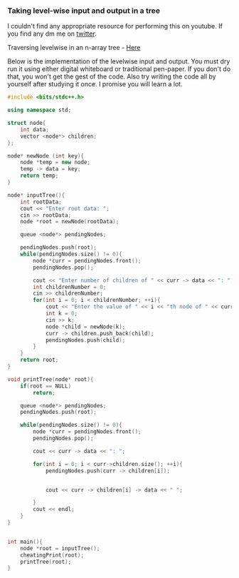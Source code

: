 ### Taking level-wise input and output in a tree

I couldn't find any appropriate resource for performing this on youtube. If you find any dm me on [twitter](https://twitter.com/soulfulAutumn).

Traversing levelwise in an n-array tree - [Here](https://youtu.be/8r0jvz3hnzE)

Below is the implementation of the levelwise input and output. You must dry run it using either digital whiteboard or traditional pen-paper. If you don't do that, you won't get the gest of the code. Also try writing the code all by yourself after studying it once. I promise you will learn a lot.

```C++
#include <bits/stdc++.h>

using namespace std;

struct node{
	int data;
	vector <node*> children;
};

node* newNode (int key){
	node *temp = new node;
	temp -> data = key;
	return temp;
}

node* inputTree(){
	int rootData;
	cout << "Enter root data: ";
	cin >> rootData;
	node *root = newNode(rootData);

	queue <node*> pendingNodes;

	pendingNodes.push(root);
	while(pendingNodes.size() != 0){
		node *curr = pendingNodes.front();
		pendingNodes.pop();

		cout << "Enter number of children of " << curr -> data << ": ";
		int childrenNumber = 0;
		cin >> childrenNumber;
		for(int i = 0; i < childrenNumber; ++i){
			cout << "Enter the value of " << i << "th node of " << curr -> data << ": ";
			int k = 0;
			cin >> k;
			node *child = newNode(k);
			curr -> children.push_back(child);
			pendingNodes.push(child);
		}
	}
	return root;
}

void printTree(node* root){
	if(root == NULL)
		return;

	queue <node*> pendingNodes;
	pendingNodes.push(root);

	while(pendingNodes.size() != 0){
		node *curr = pendingNodes.front();
		pendingNodes.pop();

		cout << curr -> data << ": ";

		for(int i = 0; i < curr->children.size(); ++i){
			pendingNodes.push(curr -> children[i]);


 			cout << curr -> children[i] -> data << " ";

		}
		cout << endl;
	}
}


int main(){
	node *root = inputTree();
	cheatingPrint(root);
	printTree(root);
}
```
